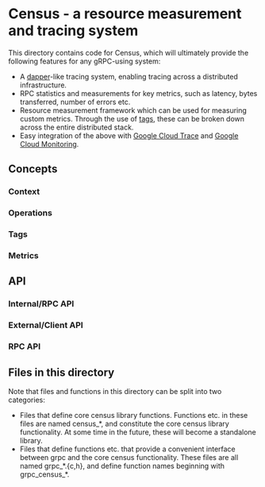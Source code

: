 <!---
 * Copyright 2015 gRPC authors.
 *
 * Licensed under the Apache License, Version 2.0 (the "License");
 * you may not use this file except in compliance with the License.
 * You may obtain a copy of the License at
 *
 *     http://www.apache.org/licenses/LICENSE-2.0
 *
 * Unless required by applicable law or agreed to in writing, software
 * distributed under the License is distributed on an "AS IS" BASIS,
 * WITHOUT WARRANTIES OR CONDITIONS OF ANY KIND, either express or implied.
 * See the License for the specific language governing permissions and
 * limitations under the License.
-->

# Census - a resource measurement and tracing system

This directory contains code for Census, which will ultimately provide the
following features for any gRPC-using system:
* A [dapper](http://research.google.com/pubs/pub36356.html)-like tracing
  system, enabling tracing across a distributed infrastructure.
* RPC statistics and measurements for key metrics, such as latency, bytes
  transferred, number of errors etc.
* Resource measurement framework which can be used for measuring custom
  metrics. Through the use of [tags](#Tags), these can be broken down across
  the entire distributed stack.
* Easy integration of the above with
  [Google Cloud Trace](https://cloud.google.com/tools/cloud-trace) and
  [Google Cloud Monitoring](https://cloud.google.com/monitoring/).

## Concepts

### Context

### Operations

### Tags

### Metrics

## API

### Internal/RPC API

### External/Client API

### RPC API

## Files in this directory

Note that files and functions in this directory can be split into two
categories:
* Files that define core census library functions. Functions etc. in these
  files are named census\_\*, and constitute the core census library
  functionality. At some time in the future, these will become a standalone
  library.
* Files that define functions etc. that provide a convenient interface between
  grpc and the core census functionality. These files are all named
  grpc\_\*.{c,h}, and define function names beginning with grpc\_census\_\*.

